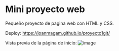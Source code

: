 # Mini proyecto web
Pequeño proyecto de pagina web con HTML y CSS.

Deploy: https://joanmagam.github.io/proyecto1git/

Vista previa de la página de inicio:
![image](https://github.com/JoanMaGam/proyecto1git/assets/122151033/93d48ba8-cd72-4b6a-b4db-7f4a5879175f)
